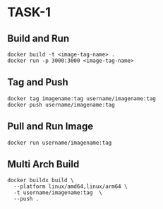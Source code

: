 # TASK-1

## Build and Run
```
docker build -t <image-tag-name> .
docker run -p 3000:3000 <image-tag-name>
```

## Tag and Push
```
docker tag imagename:tag username/imagename:tag
docker push username/imagename:tag
```

## Pull and Run Image
```
docker run username/imagename:tag
```

## Multi Arch Build

```
docker buildx build \
  --platform linux/amd64,linux/arm64 \
  -t username/imagename:tag  \
  --push .
```